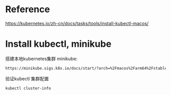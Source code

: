 # Reference
https://kubernetes.io/zh-cn/docs/tasks/tools/install-kubectl-macos/

# Install kubectl, minikube
搭建本地kubernetes集群 minikube:
``` bash
https://minikube.sigs.k8s.io/docs/start/?arch=%2Fmacos%2Farm64%2Fstable%2Fhomebrew
```
验证kubectl 集群配置
``` bash
kubectl cluster-info
```
